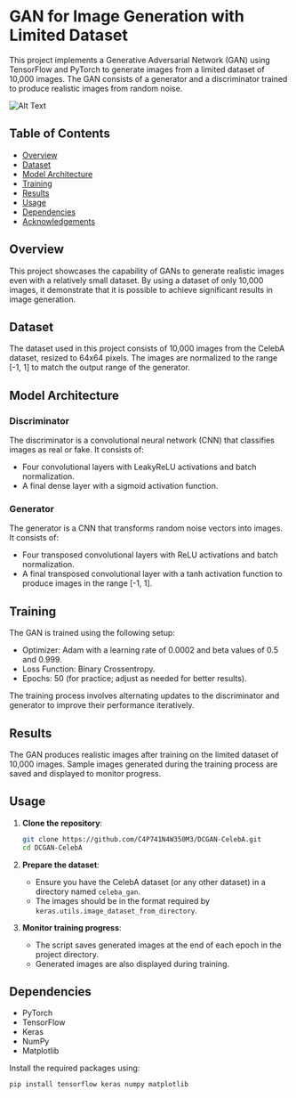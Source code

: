 # GAN for Image Generation with Limited Dataset

This project implements a Generative Adversarial Network (GAN) using TensorFlow and PyTorch to generate images from a limited dataset of 10,000 images. The GAN consists of a generator and a discriminator trained to produce realistic images from random noise.


![Alt Text](output.gif)



## Table of Contents
- [Overview](#overview)
- [Dataset](#dataset)
- [Model Architecture](#model-architecture)
- [Training](#training)
- [Results](#results)
- [Usage](#usage)
- [Dependencies](#dependencies)
- [Acknowledgements](#acknowledgements)

## Overview

This project showcases the capability of GANs to generate realistic images even with a relatively small dataset. By using a dataset of only 10,000 images, it demonstrate that it is possible to achieve significant results in image generation.

## Dataset

The dataset used in this project consists of 10,000 images from the CelebA dataset, resized to 64x64 pixels. The images are normalized to the range [-1, 1] to match the output range of the generator.

## Model Architecture

### Discriminator

The discriminator is a convolutional neural network (CNN) that classifies images as real or fake. It consists of:
- Four convolutional layers with LeakyReLU activations and batch normalization.
- A final dense layer with a sigmoid activation function.

### Generator

The generator is a CNN that transforms random noise vectors into images. It consists of:
- Four transposed convolutional layers with ReLU activations and batch normalization.
- A final transposed convolutional layer with a tanh activation function to produce images in the range [-1, 1].

## Training

The GAN is trained using the following setup:
- Optimizer: Adam with a learning rate of 0.0002 and beta values of 0.5 and 0.999.
- Loss Function: Binary Crossentropy.
- Epochs: 50 (for practice; adjust as needed for better results).

The training process involves alternating updates to the discriminator and generator to improve their performance iteratively.

## Results

The GAN produces realistic images after training on the limited dataset of 10,000 images. Sample images generated during the training process are saved and displayed to monitor progress.

## Usage

1. **Clone the repository**:
    ```bash
    git clone https://github.com/C4P741N4W350M3/DCGAN-CelebA.git
    cd DCGAN-CelebA
    ```
    
2. **Prepare the dataset**:
    - Ensure you have the CelebA dataset (or any other dataset) in a directory named `celeba_gan`.
    - The images should be in the format required by `keras.utils.image_dataset_from_directory`.

3. **Monitor training progress**:
    - The script saves generated images at the end of each epoch in the project directory.
    - Generated images are also displayed during training.

## Dependencies

- PyTorch
- TensorFlow
- Keras
- NumPy
- Matplotlib


Install the required packages using:
```bash
pip install tensorflow keras numpy matplotlib
